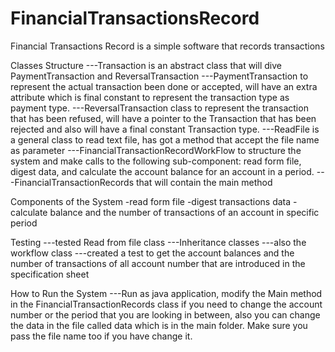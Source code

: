 # FinancialTransactionsRecord
Financial Transactions Record is a simple software that records transactions 


Classes Structure 
	---Transaction is an abstract class that will dive PaymentTransaction and ReversalTransaction
	---PaymentTransaction to represent the actual transaction been done or accepted, will have an extra attribute which
	is final constant to represent the transaction type as payment type.
	---ReversalTransaction class to represent the transaction that has been refused, will have a pointer to
	the Transaction that has been rejected and also will have a final constant Transaction type. 
	---ReadFile is a general class to read text file, has got a method that accept the file name as parameter
	---FinancialTransactionRecordWorkFlow to structure the system and make calls to the following sub-component:
	read form file, digest data, and calculate the account balance for an account in a period.
	---FinancialTransactionRecords that will contain the main method
	
	
Components of the System
-read form file
-digest transactions data
-calculate balance and the number of transactions of an account in specific period



Testing
---tested Read from file class
---Inheritance classes 
---also the workflow class
---created a test to get the account balances and the number of transactions of all account number that are introduced 
in the specification sheet 


How to Run the System
---Run as java application, modify the Main method in the FinancialTransactionRecords class if you need to change the account number or
the period that you are looking in between, also you can change the data in the file called data which is in the main folder. Make sure
you pass the file name too if you have change it.
